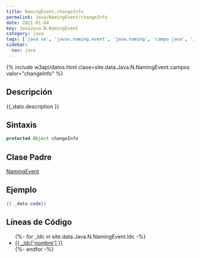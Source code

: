 ```yaml
---
title: NamingEvent.changeInfo
permalink: Java/NamingEvent/changeInfo
date: 2021-01-04
key: JavaJava.N.NamingEvent
category: java
tags: ['java se', 'javax.naming.event', 'java.naming', 'campo java', 'Java 1.3']
sidebar: 
  nav: java
---
```


{% include w3api/datos.html clase=site.data.Java.N.NamingEvent.campos valor="changeInfo" %}

## Descripción
{{_dato.description }}

## Sintaxis
~~~java
protected Object changeInfo
~~~

## Clase Padre
[NamingEvent](/Java/NamingEvent/)

## Ejemplo
~~~java
{{ _dato.code}}
~~~

## Líneas de Código
<ul>
{%- for _ldc in site.data.Java.N.NamingEvent.ldc -%}
   <li>
       <a href="{{_ldc['url'] }}">{{ _ldc['nombre'] }}</a>
   </li>
{%- endfor -%}
</ul>
